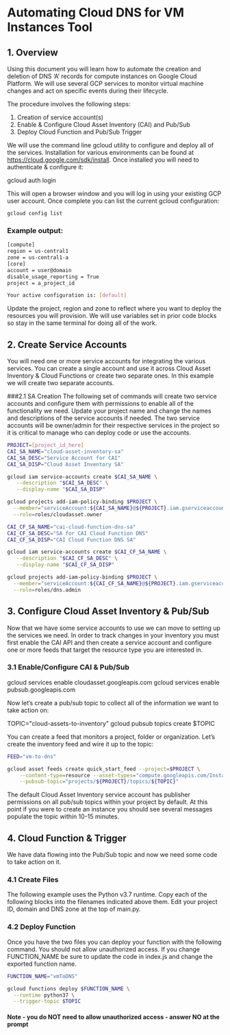 # Automating Cloud DNS for VM Instances Tool

## 1. Overview
Using this document you will learn how to automate the creation and deletion of DNS ‘A’ records for compute instances on Google Cloud Platform.  We will use several GCP services to monitor virtual machine changes and act on specific events during their lifecycle. 

The procedure involves the following steps:

1. Creation of service account(s)
2. Enable & Configure Cloud Asset Inventory (CAI) and Pub/Sub
3. Deploy Cloud Function and Pub/Sub Trigger

We will use the command line gcloud utility to configure and deploy all of the services. Installation for various environments can be found at https://cloud.google.com/sdk/install. Once installed you will need to authenticate & configure it:

gcloud auth login

This will open a browser window and you will log in using your existing GCP user account. Once complete you can list the current gcloud configuration:

```
gcloud config list
```

### Example output:

```bash
[compute]
region = us-central1
zone = us-central1-a
[core]
account = user@domain
disable_usage_reporting = True
project = a_project_id

Your active configuration is: [default]
```	

Update the project, region and zone to reflect where you want to deploy the resources you will provision. We will use variables set in prior code blocks so stay in the same terminal for doing all of the work.

## 2. Create Service Accounts
You will need one or more service accounts for integrating the various services. You can create a single account and use it across Cloud Asset Inventory & Cloud Functions or create two separate ones. In this example we will create two separate accounts.

###2.1 SA Creation
The following set of commands will create two service accounts and configure them with permissions to enable all of the functionality we need. Update your project name and change the names and descriptions of the service accounts if needed.
The two service accounts will be owner/admin for their respective services in the project so it is critical to manage who can deploy code or use the accounts.

```bash
PROJECT=[project_id_here]
CAI_SA_NAME="cloud-asset-inventory-sa"
CAI_SA_DESC="Service Account for CAI"
CAI_SA_DISP="Cloud Asset Inventory SA"

gcloud iam service-accounts create $CAI_SA_NAME \
   --description "$CAI_SA_DESC" \
   --display-name "$CAI_SA_DISP"

gcloud projects add-iam-policy-binding $PROJECT \
  --member="serviceAccount:${CAI_SA_NAME}@${PROJECT}.iam.gserviceaccount.com" \
  --role=roles/cloudasset.owner

CAI_CF_SA_NAME="cai-cloud-function-dns-sa"
CAI_CF_SA_DESC="SA for CAI Cloud Function DNS"
CAI_CF_SA_DISP="CAI Cloud Function DNS SA"

gcloud iam service-accounts create $CAI_CF_SA_NAME \
   --description "$CAI_CF_SA_DESC" \
   --display-name "$CAI_CF_SA_DISP"

gcloud projects add-iam-policy-binding $PROJECT \
  --member="serviceAccount:${CAI_CF_SA_NAME}@${PROJECT}.iam.gserviceaccount.com" \
  --role=roles/dns.admin
```

## 3. Configure Cloud Asset Inventory & Pub/Sub
Now that we have some service accounts to use we can move to setting up the services we need. In order to track changes in your inventory you must first enable the CAI API and then create a service account and  configure one or more feeds that target the resource type you are interested in.

### 3.1 Enable/Configure CAI & Pub/Sub

gcloud services enable cloudasset.googleapis.com
gcloud services enable pubsub.googleapis.com

Now let’s create a pub/sub topic to collect all of the information we want to take action on:

TOPIC="cloud-assets-to-inventory"
gcloud pubsub topics create $TOPIC
	
You can create a feed that monitors a project, folder or organization. Let’s create the inventory feed and wire it up to the topic:

```bash
FEED="vm-to-dns"

gcloud asset feeds create quick_start_feed --project=$PROJECT \
	--content-type=resource --asset-types="compute.googleapis.com/Instance" \
	--pubsub-topic="projects/${PROJECT}/topics/${TOPIC}"
```

The default Cloud Asset Inventory service account has publisher permissions on all pub/sub topics within your project by default. At this point if you were to create an instance you should see several messages populate the topic within 10-15 minutes.

## 4. Cloud Function & Trigger
We have data flowing into the Pub/Sub topic and now we need some code to take action on it. 

### 4.1 Create Files
The following example uses the Python v3.7 runtime. Copy each of the following blocks into the filenames indicated above them. Edit your project ID, domain and DNS zone at the top of main.py.


### 4.2 Deploy Function
Once you have the two files you can deploy your function with the following command. You should not allow unauthorized access. If you change FUNCTION_NAME be sure to update the code in index.js and change the exported function name.

```bash
FUNCTION_NAME="vmToDNS"

gcloud functions deploy $FUNCTION_NAME \
  --runtime python37 \
  --trigger-topic $TOPIC
```

#### Note - you do NOT need to allow unauthorized access - answer NO at the prompt
